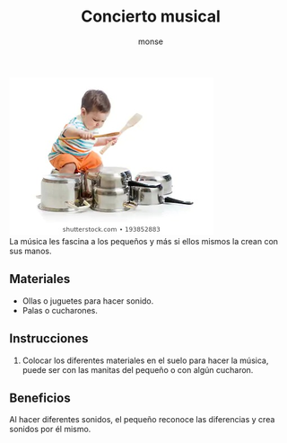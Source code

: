 ﻿---
layout: post
title:  "Concierto musical"
tags: [musical]
categories: [bebes, actividad]
author: monse
image: /assets/posts/2020-06-05-concierto-musical.jpeg
hidden: true
---
![Actividad de música](/assets/posts/2020-06-05-concierto-musical.jpeg)<br/>
La música les fascina a los pequeños y más si ellos mismos la crean con sus manos. 

## Materiales 
- Ollas o juguetes para hacer sonido. 
- Palas o cucharones. 

## Instrucciones 
1. Colocar los diferentes materiales en el suelo para hacer la música, puede ser con las manitas del pequeño o con algún cucharon.

## Beneficios 
Al hacer diferentes sonidos, el pequeño reconoce las diferencias y crea sonidos por él mismo. 